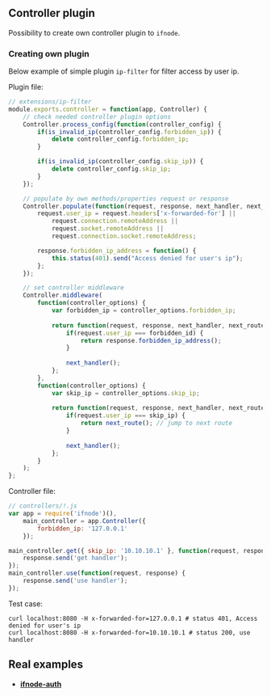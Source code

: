 ## Controller plugin
Possibility to create own controller plugin to `ifnode`.

### Creating own plugin
Below example of simple plugin `ip-filter` for filter access by user ip.

Plugin file:

```javascript
// extensions/ip-filter
module.exports.controller = function(app, Controller) {
    // check needed controller plugin options
    Controller.process_config(function(controller_config) {
        if(is_invalid_ip(controller_config.forbidden_ip)) {
            delete controller_config.forbidden_ip;
        }

        if(is_invalid_ip(controller_config.skip_ip)) {
            delete controller_config.skip_ip;
        }
    });

    // populate by own methods/properties request or response
    Controller.populate(function(request, response, next_handler, next_route) {
        request.user_ip = request.headers['x-forwarded-for'] ||
            request.connection.remoteAddress ||
            request.socket.remoteAddress ||
            request.connection.socket.remoteAddress;

        response.forbidden_ip_address = function() {
            this.status(401).send("Access denied for user's ip");
        };
    });

    // set controller middleware
    Controller.middleware(
        function(controller_options) {
            var forbidden_ip = controller_options.forbidden_ip;
    
            return function(request, response, next_handler, next_route) {
                if(request.user_ip === forbidden_id) {
                    return response.forbidden_ip_address();
                }
    
                next_handler();
            };
        },
        function(controller_options) {
            var skip_ip = controller_options.skip_ip;
    
            return function(request, response, next_handler, next_route) {
                if(request.user_ip === skip_ip) {
                    return next_route(); // jump to next route
                }
    
                next_handler();
            };
        }
    );
};
```

Controller file:

```javascript
// controllers/!.js
var app = require('ifnode')(),
    main_controller = app.Controller({
        forbidden_ip: '127.0.0.1'
    });

main_controller.get({ skip_ip: '10.10.10.1' }, function(request, response) {
    response.send('get handler');
});
main_controller.use(function(request, response) {
    response.send('use handler');
});
```

Test case:

    curl localhost:8080 -H x-forwarded-for=127.0.0.1 # status 401, Access denied for user's ip
    curl localhost:8080 -H x-forwarded-for=10.10.10.1 # status 200, use handler

## Real examples
* **[ifnode-auth](https://github.com/ifnode/auth)**